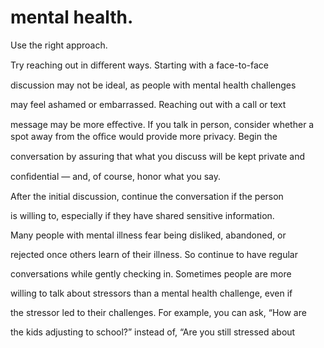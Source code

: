 # mental health.

Use the right approach.

Try reaching out in diﬀerent ways. Starting with a face-to-face

discussion may not be ideal, as people with mental health challenges

may feel ashamed or embarrassed. Reaching out with a call or text

message may be more eﬀective. If you talk in person, consider whether a spot away from the oﬃce would provide more privacy. Begin the

conversation by assuring that what you discuss will be kept private and

conﬁdential — and, of course, honor what you say.

After the initial discussion, continue the conversation if the person

is willing to, especially if they have shared sensitive information.

Many people with mental illness fear being disliked, abandoned, or

rejected once others learn of their illness. So continue to have regular

conversations while gently checking in. Sometimes people are more

willing to talk about stressors than a mental health challenge, even if

the stressor led to their challenges. For example, you can ask, “How are

the kids adjusting to school?” instead of, “Are you still stressed about